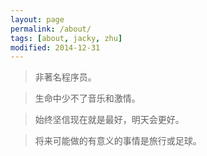 ```yaml
---
layout: page
permalink: /about/
tags: [about, jacky, zhu]
modified: 2014-12-31
---
```

>非著名程序员。

>生命中少不了音乐和激情。

>始终坚信现在就是最好，明天会更好。

>将来可能做的有意义的事情是旅行或足球。
